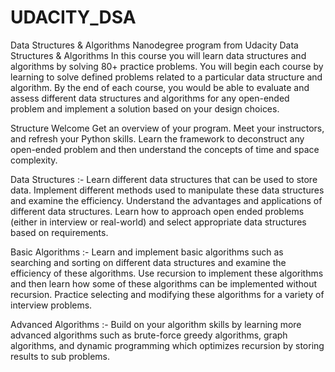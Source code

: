 # UDACITY_DSA
Data Structures &amp; Algorithms Nanodegree program from Udacity
Data Structures & Algorithms
In this course you will learn data structures and algorithms by solving 80+ practice problems. You will begin each course by learning to solve defined problems related to a particular data structure and algorithm. By the end of each course, you would be able to evaluate and assess different data structures and algorithms for any open-ended problem and implement a solution based on your design choices.

Structure
Welcome
Get an overview of your program. Meet your instructors, and refresh your Python skills. Learn the framework to deconstruct any open-ended problem and then understand the concepts of time and space complexity.

Data Structures :-
Learn different data structures that can be used to store data. Implement different methods used to manipulate these data structures and examine the efficiency. Understand the advantages and applications of different data structures. Learn how to approach open ended problems (either in interview or real-world) and select appropriate data structures based on requirements.

Basic Algorithms :-
Learn and implement basic algorithms such as searching and sorting on different data structures and examine the efficiency of these algorithms. Use recursion to implement these algorithms and then learn how some of these algorithms can be implemented without recursion. Practice selecting and modifying these algorithms for a variety of interview problems.

Advanced Algorithms :-
Build on your algorithm skills by learning more advanced algorithms such as brute-force greedy algorithms, graph algorithms, and dynamic programming which optimizes recursion by storing results to sub problems.
